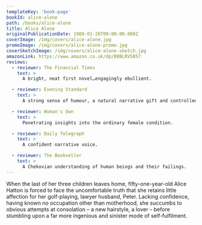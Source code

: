 ```yaml
---
templateKey: 'book-page'
bookId: alice-alone
path: /books/alice-alone
title: Alice Alone
originalPublicationDate: 1989-01-26T00:00:00.000Z
coverImage: /img/covers/alice-alone.jpg
promoImage: /img/covers/alice-alone-promo.jpg
coverSketchImage: /img/covers/alice-alone-sketch.jpg
amazonLink: https://www.amazon.co.uk/dp/B0BLRV5B57
reviews:
  - reviewer: The Financial Times
    text: >
      A bright, neat first novel…engagingly ebullient.

  - reviewer: Evening Standard
    text: >
      A strong sense of humour, a natural narrative gift and controlled, understated characterization signify a promising debut.

  - reviewer: Woman's Own
    text: >
      Penetrating insights into the ordinary female condition.

  - reviewer: Daily Telegraph
    text: >
      A confident narrative voice.

  - reviewer: The Bookseller
    text: >
      A Chekovian understanding of human beings and their failings.
---
```


When the last of her three children leaves home, fifty-one-year-old Alice Hatton is forced to face the uncomfortable truth that she retains little affection for her golf-playing, lawyer husband, Peter. Lacking confidence, having known no occupation other than motherhood, she succumbs to obvious attempts at consolation – a new hairstyle, a lover – before stumbling upon a far more ingenious and sinister mode of self-fulfilment.
